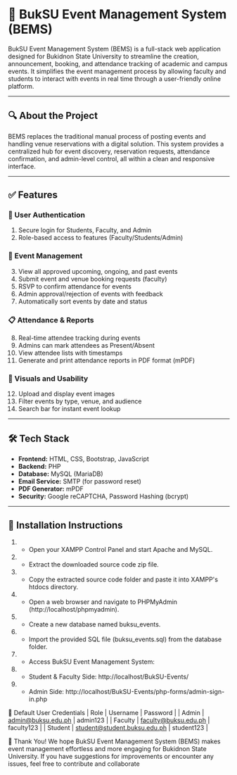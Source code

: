 # 📅 BukSU Event Management System (BEMS)

BukSU Event Management System (BEMS) is a full-stack web application designed for Bukidnon State University to streamline the creation, announcement, booking, and attendance tracking of academic and campus events. It simplifies the event management process by allowing faculty and students to interact with events in real time through a user-friendly online platform.

---

## 🔍 About the Project

BEMS replaces the traditional manual process of posting events and handling venue reservations with a digital solution. This system provides a centralized hub for event discovery, reservation requests, attendance confirmation, and admin-level control, all within a clean and responsive interface.

---

## ✅ Features

### 👥 User Authentication
1. Secure login for Students, Faculty, and Admin
2. Role-based access to features (Faculty/Students/Admin)

### 📢 Event Management
3. View all approved upcoming, ongoing, and past events
4. Submit event and venue booking requests (faculty)
5. RSVP to confirm attendance for events
6. Admin approval/rejection of events with feedback
7. Automatically sort events by date and status

### 📋 Attendance & Reports
8. Real-time attendee tracking during events
9. Admins can mark attendees as Present/Absent
10. View attendee lists with timestamps
11. Generate and print attendance reports in PDF format (mPDF)

### 📸 Visuals and Usability
12. Upload and display event images
13. Filter events by type, venue, and audience
14. Search bar for instant event lookup

---

## 🛠️ Tech Stack

- **Frontend:** HTML, CSS, Bootstrap, JavaScript
- **Backend:** PHP
- **Database:** MySQL (MariaDB)
- **Email Service:** SMTP (for password reset)
- **PDF Generator:** mPDF
- **Security:** Google reCAPTCHA, Password Hashing (bcrypt)

---

## 💾 Installation Instructions

1. - Open your XAMPP Control Panel and start Apache and MySQL.
2. - Extract the downloaded source code zip file.
3. - Copy the extracted source code folder and paste it into XAMPP's htdocs directory.
4. - Open a web browser and navigate to PHPMyAdmin (http://localhost/phpmyadmin).
5. - Create a new database named buksu_events.
6. - Import the provided SQL file (buksu_events.sql) from the database folder.
7. - Access BukSU Event Management System:
8. - Student & Faculty Side: http://localhost/BukSU-Events/
9. - Admin Side: http://localhost/BukSU-Events/php-forms/admin-sign-in.php


🔑 Default User Credentials
| Role    | Username                     | Password   | 
| Admin   | admin@buksu.edu.ph           | admin123   | 
| Faculty | faculty@buksu.edu.ph         | faculty123 | 
| Student | student@student.buksu.edu.ph | student123 | 


🎉 Thank You! We hope BukSU Event Management System (BEMS) makes event management effortless and more engaging for Bukidnon State University. 
If you have suggestions for improvements or encounter any issues, feel free to contribute and collaborate






